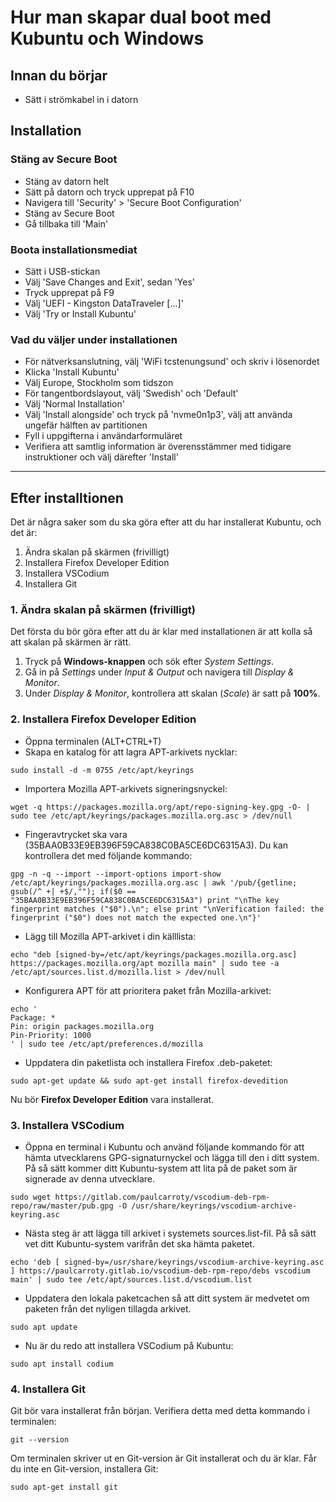# Hur man skapar dual boot med Kubuntu och Windows 

## Innan du börjar  
- Sätt i strömkabel in i datorn

## Installation
### Stäng av Secure Boot
- Stäng av datorn helt
- Sätt på datorn och tryck upprepat på F10
- Navigera till 'Security' > 'Secure Boot Configuration'
- Stäng av Secure Boot
- Gå tillbaka till 'Main'

### Boota installationsmediat
- Sätt i USB-stickan
- Välj 'Save Changes and Exit', sedan 'Yes'
- Tryck upprepat på F9
- Välj 'UEFI - Kingston DataTraveler [...]'
- Välj 'Try or Install Kubuntu'

### Vad du väljer under installationen
- För nätverksanslutning, välj 'WiFi tcstenungsund' och skriv i lösenordet
- Klicka 'Install Kubuntu'
- Välj Europe, Stockholm som tidszon
- För tangentbordslayout, välj 'Swedish' och 'Default'
- Välj 'Normal Installation'
- Välj 'Install alongside' och tryck på 'nvme0n1p3', välj att använda ungefär hälften av partitionen
- Fyll i uppgifterna i användarformuläret
- Verifiera att samtlig information är överensstämmer med tidigare instruktioner och välj därefter 'Install'

---

## Efter installtionen 
Det är några saker som du ska göra efter att du har installerat Kubuntu, och det är:
1. Ändra skalan på skärmen (frivilligt)
2. Installera Firefox Developer Edition
3. Installera VSCodium
4. Installera Git

### 1. Ändra skalan på skärmen (frivilligt)  
Det första du bör göra efter att du är klar med installationen är att kolla så att skalan på skärmen är rätt.
1. Tryck på **Windows-knappen** och sök efter *System Settings*.
2. Gå in på *Settings* under *Input & Output* och navigera till *Display & Monitor*.
3. Under *Display & Monitor*, kontrollera att skalan (*Scale*) är satt på **100%**.

### 2. Installera Firefox Developer Edition  
- Öppna terminalen (ALT+CTRL+T)
- Skapa en katalog för att lagra APT-arkivets nycklar:
```
sudo install -d -m 0755 /etc/apt/keyrings
```
- Importera Mozilla APT-arkivets signeringsnyckel:
```
wget -q https://packages.mozilla.org/apt/repo-signing-key.gpg -O- | sudo tee /etc/apt/keyrings/packages.mozilla.org.asc > /dev/null
```
- Fingeravtrycket ska vara (35BAA0B33E9EB396F59CA838C0BA5CE6DC6315A3). Du kan kontrollera det med följande kommando:
```
gpg -n -q --import --import-options import-show /etc/apt/keyrings/packages.mozilla.org.asc | awk '/pub/{getline; gsub(/^ +| +$/,""); if($0 == "35BAA0B33E9EB396F59CA838C0BA5CE6DC6315A3") print "\nThe key fingerprint matches ("$0").\n"; else print "\nVerification failed: the fingerprint ("$0") does not match the expected one.\n"}'
```
- Lägg till Mozilla APT-arkivet i din källlista:
```
echo "deb [signed-by=/etc/apt/keyrings/packages.mozilla.org.asc] https://packages.mozilla.org/apt mozilla main" | sudo tee -a /etc/apt/sources.list.d/mozilla.list > /dev/null
```
- Konfigurera APT för att prioritera paket från Mozilla-arkivet:
```
echo '
Package: *
Pin: origin packages.mozilla.org
Pin-Priority: 1000
' | sudo tee /etc/apt/preferences.d/mozilla
```
- Uppdatera din paketlista och installera Firefox .deb-paketet:
```
sudo apt-get update && sudo apt-get install firefox-devedition
```
Nu bör **Firefox Developer Edition** vara installerat.

### 3. Installera VSCodium
- Öppna en terminal i Kubuntu och använd följande kommando för att hämta utvecklarens GPG-signaturnyckel och lägga till den i ditt system. På så sätt kommer ditt Kubuntu-system att lita på de paket som är signerade av denna utvecklare.
```
sudo wget https://gitlab.com/paulcarroty/vscodium-deb-rpm-repo/raw/master/pub.gpg -O /usr/share/keyrings/vscodium-archive-keyring.asc
```
- Nästa steg är att lägga till arkivet i systemets sources.list-fil. På så sätt vet ditt Kubuntu-system varifrån det ska hämta paketet.
```
echo 'deb [ signed-by=/usr/share/keyrings/vscodium-archive-keyring.asc ] https://paulcarroty.gitlab.io/vscodium-deb-rpm-repo/debs vscodium main' | sudo tee /etc/apt/sources.list.d/vscodium.list
```
- Uppdatera den lokala paketcachen så att ditt system är medvetet om paketen från det nyligen tillagda arkivet.
```
sudo apt update
```
- Nu är du redo att installera VSCodium på Kubuntu:
```
sudo apt install codium
```

### 4. Installera Git
Git bör vara installerat från början. Verifiera detta med detta kommando i terminalen:
```
git --version
```
Om terminalen skriver ut en Git-version är Git installerat och du är klar. Får du inte en Git-version, installera Git:
```
sudo apt-get install git
```
